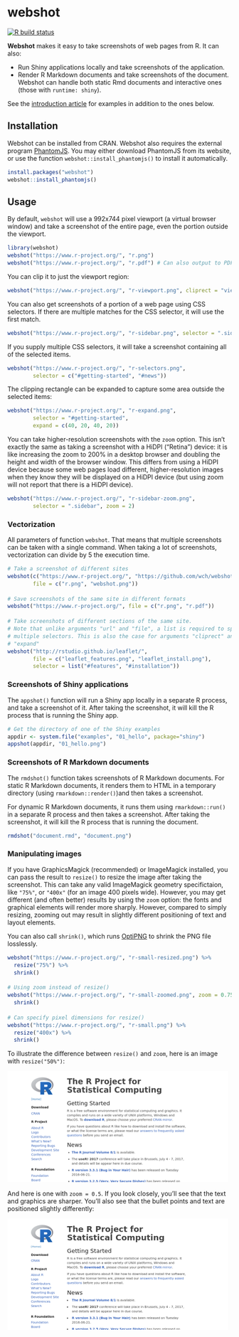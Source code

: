 
# webshot

<!-- badges: start -->

[![R build
status](https://github.com/rstudio/sortable/actions/workflows/R-CMD-check.yaml/badge.svg)](https://github.com/rstudio/sortable/actions)
<!-- badges: end -->

**Webshot** makes it easy to take screenshots of web pages from R. It
can also:

  - Run Shiny applications locally and take screenshots of the
    application.
  - Render R Markdown documents and take screenshots of the document.
    Webshot can handle both static Rmd documents and interactive ones
    (those with `runtime: shiny`).

See the [introduction
article](https://wch.github.io/webshot/articles/intro.html) for examples
in addition to the ones below.

## Installation

Webshot can be installed from CRAN. Webshot also requires the external
program [PhantomJS](https://phantomjs.org/). You may either download
PhantomJS from its website, or use the function
`webshot::install_phantomjs()` to install it automatically.

``` r
install.packages("webshot")
webshot::install_phantomjs()
```

## Usage

By default, `webshot` will use a 992x744 pixel viewport (a virtual
browser window) and take a screenshot of the entire page, even the
portion outside the viewport.

``` r
library(webshot)
webshot("https://www.r-project.org/", "r.png")
webshot("https://www.r-project.org/", "r.pdf") # Can also output to PDF
```

You can clip it to just the viewport region:

``` r
webshot("https://www.r-project.org/", "r-viewport.png", cliprect = "viewport")
```

You can also get screenshots of a portion of a web page using CSS
selectors. If there are multiple matches for the CSS selector, it will
use the first match.

``` r
webshot("https://www.r-project.org/", "r-sidebar.png", selector = ".sidebar")
```

If you supply multiple CSS selectors, it will take a screenshot
containing all of the selected items.

``` r
webshot("https://www.r-project.org/", "r-selectors.png",
        selector = c("#getting-started", "#news"))
```

The clipping rectangle can be expanded to capture some area outside the
selected items:

``` r
webshot("https://www.r-project.org/", "r-expand.png",
        selector = "#getting-started",
        expand = c(40, 20, 40, 20))
```

You can take higher-resolution screenshots with the `zoom` option. This
isn’t exactly the same as taking a screenshot with a HiDPI (“Retina”)
device: it is like increasing the zoom to 200% in a desktop browser and
doubling the height and width of the browser window. This differs from
using a HiDPI device because some web pages load different,
higher-resolution images when they know they will be displayed on a
HiDPI device (but using zoom will not report that there is a HiDPI
device).

``` r
webshot("https://www.r-project.org/", "r-sidebar-zoom.png",
        selector = ".sidebar", zoom = 2)
```

### Vectorization

All parameters of function `webshot`. That means that multiple
screenshots can be taken with a single command. When taking a lot of
screenshots, vectorization can divide by 5 the execution time.

``` r
# Take a screenshot of different sites
webshot(c("https://www.r-project.org/", "https://github.com/wch/webshot"),
        file = c("r.png", "webshot.png"))

# Save screenshots of the same site in different formats
webshot("https://www.r-project.org/", file = c("r.png", "r.pdf"))

# Take screenshots of different sections of the same site.
# Note that unlike arguments "url" and "file", a list is required to specify
# multiple selectors. This is also the case for arguments "cliprect" and
# "expand"
webshot("http://rstudio.github.io/leaflet/",
        file = c("leaflet_features.png", "leaflet_install.png"),
        selector = list("#features", "#installation"))
```

### Screenshots of Shiny applications

The `appshot()` function will run a Shiny app locally in a separate R
process, and take a screenshot of it. After taking the screenshot, it
will kill the R process that is running the Shiny app.

``` r
# Get the directory of one of the Shiny examples
appdir <- system.file("examples", "01_hello", package="shiny")
appshot(appdir, "01_hello.png")
```

### Screenshots of R Markdown documents

The `rmdshot()` function takes screenshots of R Markdown documents. For
static R Markdown documents, it renders them to HTML in a temporary
directory (using `rmarkdown::render()`)and then takes a screenshot.

For dynamic R Markdown documents, it runs them using `rmarkdown::run()`
in a separate R process and then takes a screenshot. After taking the
screenshot, it will kill the R process that is running the document.

``` r
rmdshot("document.rmd", "document.png")
```

### Manipulating images

If you have GraphicsMagick (recommended) or ImageMagick installed, you
can pass the result to `resize()` to resize the image after taking the
screenshot. This can take any valid ImageMagick geometry specifictaion,
like `"75%"`, or `"400x"` (for an image 400 pixels wide). However, you
may get different (and often better) results by using the `zoom` option:
the fonts and graphical elements will render more sharply. However,
compared to simply resizing, zooming out may result in slightly
different positioning of text and layout elements.

You can also call `shrink()`, which runs
[OptiPNG](http://optipng.sourceforge.net/) to shrink the PNG file
losslessly.

``` r
webshot("https://www.r-project.org/", "r-small-resized.png") %>%
  resize("75%") %>%
  shrink()

# Using zoom instead of resize()
webshot("https://www.r-project.org/", "r-small-zoomed.png", zoom = 0.75) %>%
  shrink()

# Can specify pixel dimensions for resize()
webshot("https://www.r-project.org/", "r-small.png") %>%
  resize("400x") %>%
  shrink()
```

To illustrate the difference between `resize()` and `zoom`, here is an
image with `resize("50%")`:

![](man/figures/r-small-resized.png)

And here is one with `zoom = 0.5`. If you look closely, you’ll see that
the text and graphics are sharper. You’ll also see that the bullet
points and text are positioned slightly differently:

![](man/figures/r-small-zoomed.png)
